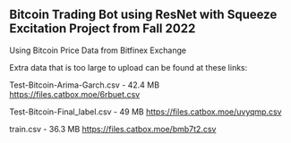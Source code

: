 ## Bitcoin Trading Bot using ResNet with Squeeze Excitation Project from Fall 2022

Using Bitcoin Price Data from Bitfinex Exchange

Extra data that is too large to upload can be found at these links:


Test-Bitcoin-Arima-Garch.csv - 42.4 MB
https://files.catbox.moe/6rbuet.csv

Test-Bitcoin-Final_label.csv - 49 MB
https://files.catbox.moe/uvyqmp.csv

train.csv - 36.3 MB
https://files.catbox.moe/bmb7t2.csv



